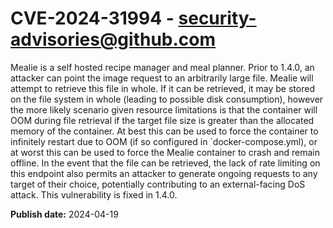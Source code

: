 # CVE-2024-31994 - security-advisories@github.com

Mealie is a self hosted recipe manager and meal planner. Prior to 1.4.0, an attacker can point the image request to an arbitrarily large file. Mealie will attempt to retrieve this file in whole. If it can be retrieved, it may be stored on the file system in whole (leading to possible disk consumption), however the more likely scenario given resource limitations is that the container will OOM during file retrieval if the target file size is greater than the allocated memory of the container. At best this can be used to force the container to infinitely restart due to OOM (if so configured in `docker-compose.yml), or at worst this can be used to force the Mealie container to crash and remain offline. In the event that the file can be retrieved, the lack of rate limiting on this endpoint also permits an attacker to generate ongoing requests to any target of their choice, potentially contributing to an external-facing DoS attack. This vulnerability is fixed in 1.4.0.

**Publish date:** 2024-04-19
